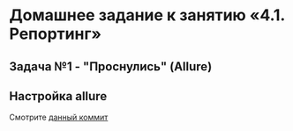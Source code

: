 # Домашнее задание к занятию «4.1. Репортинг»
## Задача №1 - "Проснулись" (Allure)


## Настройка allure
Смотрите [данный коммит](https://github.com/Kingwood15/aqajava-homework-9-report/commit/6efeafdf7cb4432447b54caa25522a451651c438)

